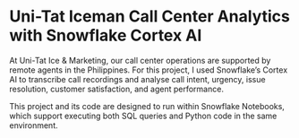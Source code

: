 # Uni-Tat Iceman Call Center Analytics with Snowflake Cortex AI
At Uni-Tat Ice & Marketing, our call center operations are supported by remote agents in the Philippines. For this project, I used Snowflake’s Cortex AI to transcribe call recordings and analyse call intent, urgency, issue resolution, customer satisfaction, and agent performance.

This project and its code are designed to run within Snowflake Notebooks, which support executing both SQL queries and Python code in the same environment.
